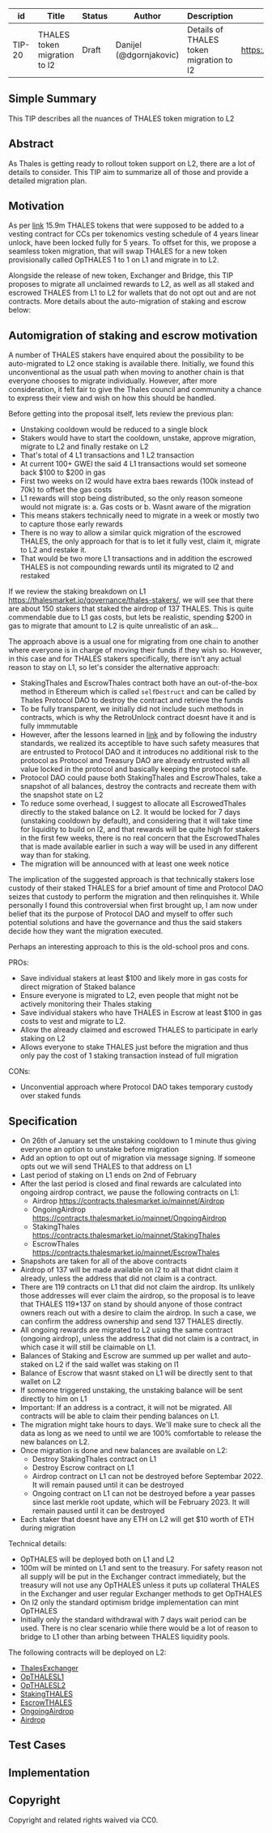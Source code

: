 | id | Title | Status | Author | Description | Discussions to | Created |
| ----------- | ----------- | ----------- | ----------- | ----------- | ----------- | ----------- |
| TIP-20 | THALES token migration to l2| Draft | Danijel (@dgornjakovic) | Details of THALES token migration to l2 | https://discord.gg/8bzFdpGTrp | 2022-01-01
 
## Simple Summary
This TIP describes all the nuances of THALES token migration to L2
## Abstract
As Thales is getting ready to rollout token support on L2, there are a lot of details to consider. This TIP aim to summarize all of those and provide a detailed migration plan.
## Motivation
As per [link](https://thalesmarket.medium.com/a-part-of-thales-core-contributors-tokens-are-locked-and-its-implications-241fcec37888?source=user_profile---------6-------------------------------) 15.9m THALES tokens that were supposed to be added to a vesting contract for CCs per tokenomics vesting schedule of 4 years linear unlock, have been locked fully for 5 years. To offset for this, we propose a seamless token migration, that will swap THALES for a new token provisionally called OpTHALES 1 to 1 on L1 and migrate in to L2.  

Alongside  the release of new token, Exchanger and Bridge, this TIP proposes to migrate all unclaimed rewards to L2, as well as all staked and escrowed THALES from L1 to L2 for wallets that do not opt out and are not contracts.
More details about the auto-migration of staking and escrow below:

## Automigration of staking and escrow motivation
A number of THALES stakers have enquired about the possibility to be auto-migrated to L2 once staking is available there. Initially, we found this unconventional as the usual path when moving to another chain is that everyone chooses to migrate individually.
However, after more consideration, it felt fair to give the Thales council and community a chance to express their view and wish on how this should be handled.  

Before getting into the proposal itself, lets review the previous plan: 
* Unstaking cooldown would be reduced to a single block
* Stakers would have to start the cooldown, unstake, approve migration, migrate to L2 and finally restake on L2
* That's total of 4 L1 transactions and 1 L2 transaction
* At current 100+ GWEI the said 4 L1 transactions would set someone back $100 to $200 in gas
* First two weeks on l2 would have extra baes rewards (100k instead of 70k) to offset the gas costs
* L1 rewards will stop being distributed, so the only reason someone would not migrate is: a. Gas costs or b. Wasnt aware of the migration
* This means stakers technically need to migrate in a week or mostly two to capture those early rewards
* There is no way to allow a similar quick migration of the escrowed THALES, the only approach for that is to let it fully vest, claim it, migrate to L2 and restake it.
* That would be two more L1 transactions and in addition the escrowed THALES is not compounding rewards until its migrated to l2 and restaked

If we review the staking breakdown on L1 https://thalesmarket.io/governance/thales-stakers/, we will see that there are about 150 stakers that staked the airdrop of 137 THALES. This is quite commendable due to L1 gas costs, but lets be realistic, spending $200 in gas to migrate that amount to L2 is quite unrealistic of an ask...

The approach above is a usual one for migrating from one chain to another where everyone is in charge of moving their funds if they wish so. However, in this case and for THALES stakers specifically, there isn't any actual reason to stay on L1, so let's consider the alternative approach:
* StakingThales and EscrowThales contract both have an out-of-the-box method in Ethereum which is called `selfDestruct` and can be called by Thales Protocol DAO to destroy the contract and retrieve the funds
* To be fully transparent, we initially did not include such methods in contracts, which is why the RetroUnlock contract doesnt have it and is fully immmutable
* However, after the lessons learned in [link](https://thalesmarket.medium.com/a-part-of-thales-core-contributors-tokens-are-locked-and-its-implications-241fcec37888?source=user_profile---------6-------------------------------) and by following the industry standards, we realized its acceptible to have such safety measures that are entrusted to Protocol DAO and it introduces no additional risk to the protocol as Protocol and Treasury DAO are already entrusted with all value locked in the protocol and basically keeping the protocol safe.
* Protocol DAO could pause both StakingThales and EscrowThales, take a snapshot of all balances, destroy the contracts and recreate them with the snapshot state on L2
* To reduce some overhead, I suggest to allocate all EscrowedThales directly to the staked balance on L2. It would be locked for 7 days (unstaking cooldown by default), and considering that it will take time for liquidity to build on l2, and that rewards will be quite high for stakers in the first few weeks, there is no real concern that the EscrowedThales that is made available earlier in such a way will be used in any different way than for staking.
* The migration will be announced with at least one week notice

The implication of the suggested approach is that technically stakers lose custody of their staked THALES for a brief amount of time and Protocol DAO seizes that custody to perform the migration and then relinquishes it.  While personally I found this controversial when first brought up, I am now under belief that its the purpose of Protocol DAO and myself to offer such potential solutions and have the governance and thus the said stakers decide how they want the migration executed.

Perhaps an interesting approach to this is the old-school pros and cons.

PROs:
* Save individual stakers at least $100 and likely more in gas costs for direct migration of Staked balance
* Ensure everyone is migrated to L2, even people that might not be actively monitoring their Thales staking
* Save individual stakers who have THALES in Escrow at least $100 in gas costs to vest and migrate to L2.
* Allow the already claimed and escrowed THALES to participate in early staking on L2
* Allows everyone to stake THALES just before the migration and thus only pay the cost of 1 staking transaction instead of full migration

CONs:
* Unconvential approach where Protocol DAO takes temporary custody over staked funds

## Specification

* On 26th of January set the unstaking cooldown to 1 minute thus giving everyone an option to unstake before migration
* Add an option to opt out of migration via message signing. If someone opts out we will send THALES to that address on L1
* Last period of staking on L1 ends on 2nd of February
* After the last period is closed and final rewards are calculated into ongoing airdrop contract, we pause the following contracts on L1:  
    * Airdrop https://contracts.thalesmarket.io/mainnet/Airdrop
    * OngoingAirdrop https://contracts.thalesmarket.io/mainnet/OngoingAirdrop
    * StakingThales https://contracts.thalesmarket.io/mainnet/StakingThales
    * EscrowThales https://contracts.thalesmarket.io/mainnet/EscrowThales
* Snapshots are taken for all of the above contracts
* Airdrop of 137 will be made available on l2 to all that didnt claim it already, unless the address that did not claim is a contract.
* There are 119 contracts on L1 that did not claim the airdrop. Its unlikely those addresses will ever claim the airdrop, so the proposal is to leave that THALES 119*137 on stand by should anyone of those contract owners reach out with a desire to claim the airdrop. In such a case, we can confirm the address ownership and send 137 THALES directly.
* All ongoing rewards are migrated to L2 using the same contract (ongoing airdrop), unless the address that did not claim is a contract, in which case it will still be claimable on L1.
* Balances of Staking and Escrow are summed up per wallet and auto-staked on L2 if the said wallet was staking on l1
* Balance of Escrow that wasnt staked on L1 will be directly sent to that wallet on L2
* If someone triggered unstaking, the unstaking balance will be sent directly to him on L1
* Important: If an address is a contract, it will not be migrated. All contracts will be able to claim their pending balances on L1.
* The migration might take hours to days. We'll make sure to check all the data as long as we need to until we are 100% comfortable to release the new balances on L2.
* Once migration is done and new balances are available on L2:
  * Destroy StakingThales contract on L1
  * Destroy Escrow contract on L1
  * Airdrop contract on L1 can not be destroyed before Septembar 2022. It will remain paused until it can be destroyed
  * Ongoing contract on L1 can not be destroyed before a year passes since last merkle root update, which will be February 2023. It will remain paused until it can be destroyed
* Each staker that doesnt have any ETH on L2 will get $10 worth of ETH during migration

Technical details:
* OpTHALES will be deployed both on L1 and L2
* 100m will be minted on L1 and sent to the treasury. For safety reason not all supply will be put in the Exchanger contract immediately, but the treasury will not use any OpTHALES unless it puts up collateral THALES in the Exchanger and user regular Exchanger methods to get OpTHALES
* On l2 only the standard optimism bridge implementation can mint OpTHALES
* Initially only the standard withdrawal with 7 days wait period can be used. There is no clear scenario while there would be a lot of reason to bridge to L1 other than arbing between THALES liquidity pools.  

The following contracts will be deployed on L2:  
* [ThalesExchanger](https://github.com/thales-markets/contracts/blob/main/contracts/exchange_L1_L2/ThalesExchanger.sol)
* [OpTHALESL1](https://github.com/thales-markets/contracts/blob/main/contracts/Token/OpThales_L1.sol)
* [OpTHALESL2](https://github.com/thales-markets/contracts/blob/main/contracts/Token/OpThales_L2.sol)
* [StakingTHALES](https://github.com/thales-markets/contracts/blob/main/contracts/EscrowAndStaking/StakingThales.sol)
* [EscrowTHALES](https://github.com/thales-markets/contracts/blob/main/contracts/EscrowAndStaking/EscrowThales.sol)
* [OngoingAirdrop](https://github.com/thales-markets/contracts/blob/main/contracts/Airdrop/OngoingAirdrop.sol)
* [Airdrop](https://github.com/thales-markets/contracts/blob/main/contracts/Airdrop/Airdrop.sol)
   

  
## Test Cases
 
## Implementation

## Copyright
 
Copyright and related rights waived via CC0.
